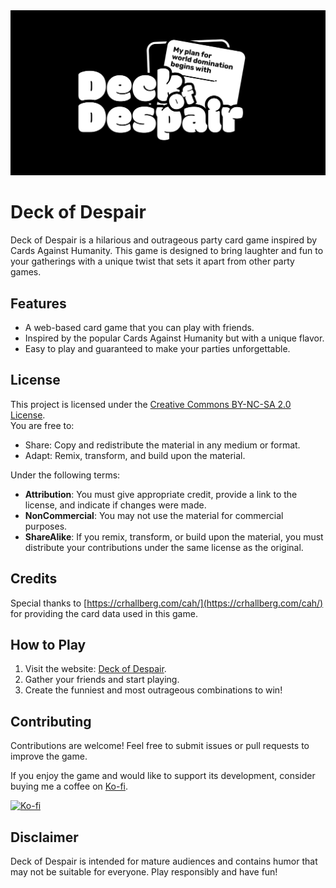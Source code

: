<img src="https://github.com/miukyo/deckofdespair/blob/main/public/banner.jpg?raw=true" alt="Deck of Despair Logo"/>

# Deck of Despair

Deck of Despair is a hilarious and outrageous party card game inspired by Cards Against Humanity. This game is designed to bring laughter and fun to your gatherings with a unique twist that sets it apart from other party games.

## Features
- A web-based card game that you can play with friends.
- Inspired by the popular Cards Against Humanity but with a unique flavor.
- Easy to play and guaranteed to make your parties unforgettable.

## License
This project is licensed under the [Creative Commons BY-NC-SA 2.0 License](https://creativecommons.org/licenses/by-nc-sa/2.0/).  
You are free to:
- Share: Copy and redistribute the material in any medium or format.
- Adapt: Remix, transform, and build upon the material.

Under the following terms:
- **Attribution**: You must give appropriate credit, provide a link to the license, and indicate if changes were made.
- **NonCommercial**: You may not use the material for commercial purposes.
- **ShareAlike**: If you remix, transform, or build upon the material, you must distribute your contributions under the same license as the original.

## Credits
Special thanks to [https://crhallberg.com/cah/](https://crhallberg.com/cah/) for providing the card data used in this game.

## How to Play
1. Visit the website: [Deck of Despair](https://dod.miukyo.my.id/).
2. Gather your friends and start playing.
3. Create the funniest and most outrageous combinations to win!

## Contributing
Contributions are welcome! Feel free to submit issues or pull requests to improve the game.

If you enjoy the game and would like to support its development, consider buying me a coffee on [Ko-fi](https://ko-fi.com/miukyo).

<a href="https://ko-fi.com/miukyo"><img src="https://cdn.prod.website-files.com/5c14e387dab576fe667689cf/670f5a0172b90570b1c21dab_kofi_logo.png" alt="Ko-fi" width="200" /></a>


## Disclaimer
Deck of Despair is intended for mature audiences and contains humor that may not be suitable for everyone. Play responsibly and have fun!
